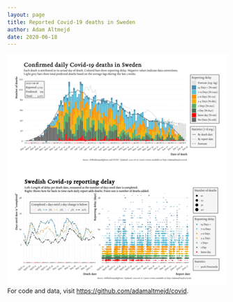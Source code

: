 ```yaml
---
layout: page
title: Reported Covid-19 deaths in Sweden
author: Adam Altmejd
date: 2020-06-18
---
```


![Graph of Swedish Covid-19 deaths with reporting delay.](deaths_lag_sweden_2020-06-18.png "Swedish Covid-19 deaths.")
![Graph of Swedish Covid-19 reporting delay in daily deaths.](lag_trend_sweden_2020-06-18.png "Trend in Swedish Covid-19 mortality reporting delay.")
For code and data, visit <https://github.com/adamaltmejd/covid>.
